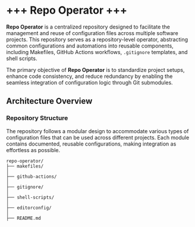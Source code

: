 # +++ Repo Operator +++

**Repo Operator** is a centralized repository designed to facilitate the management and reuse of configuration files across multiple software projects. This repository serves as a repository-level operator, abstracting common configurations and automations into reusable components, including Makefiles, GitHub Actions workflows, `.gitignore` templates, and shell scripts.

The primary objective of **Repo Operator** is to standardize project setups, enhance code consistency, and reduce redundancy by enabling the seamless integration of configuration logic through Git submodules.

## Architecture Overview

### Repository Structure

The repository follows a modular design to accommodate various types of configuration files that can be used across different projects. Each module contains documented, reusable configurations, making integration as effortless as possible.

```plaintext
repo-operator/
├── makefiles/
│
├── github-actions/
│
├── gitignore/
│
├── shell-scripts/
│
├── editorconfig/
│
├── README.md
```
